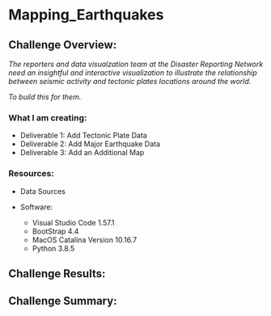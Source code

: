 # Mapping_Earthquakes

## Challenge Overview:
*The reporters and data visualzation team at the Disaster Reporting Network need an insightful and interactive visualization to illustrate the relationship between seismic activity and tectonic plates locations around the world.*

*To build this for them.*

### What I am creating:
- Deliverable 1: Add Tectonic Plate Data
- Deliverable 2: Add Major Earthquake Data
- Deliverable 3: Add an Additional Map

### Resources:
- Data Sources

- Software:
    - Visual Studio Code 1.57.1
    - BootStrap 4.4
    - MacOS Catalina Version 10.16.7
    - Python 3.8.5
    
## Challenge Results:

## Challenge Summary: